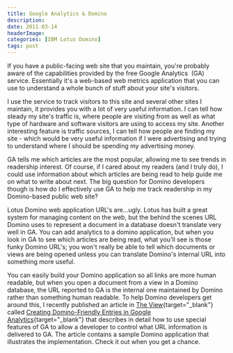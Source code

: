 ```yaml
---
title: Google Analytics & Domino
description: 
date: 2011-03-14
headerImage: 
categories: [IBM Lotus Domino]
tags: post
---
```


If you have a public-facing web site that you maintain, you're probably aware of the capabilities provided by the free Google Analytics  (GA) service. Essentially it's a web-based web metrics application that you can use to understand a whole bunch of stuff about your site's visitors.

I use the service to track visitors to this site and several other sites I maintain, it provides you with a lot of very useful information. I can tell how steady my site's traffic is, where people are visiting from as well as what type of hardware and software visitors are using to access my site. Another interesting feature is traffic sources, I can tell how people are finding my site - which would be very useful information if I were advertising and trying to understand where I should be spending my advertising money.

GA tells me which articles are the most popular, allowing me to see trends in readership interest. Of course, if I cared about my readers (and I truly do), I could use information about which articles are being read to help guide me on what to write about next. The big question for Domino developers though is how do I effectively use GA to help me track readership in my Domino-based public web site?

Lotus Domino web application URL's are...ugly. Lotus has built a great system for managing content on the web, but the behind the scenes URL Domino uses to represent a document in a database doesn't translate very well in GA. You can add analytics to a domino application, but when you look in GA to see which articles are being read, what you'll see is those funky Domino URL's; you won't really be able to tell which documents or views are being opened unless you can translate Domino's internal URL into something more useful.

You can easily build your Domino application so all links are more human readable, but when you open a document from a view in a Domino database, the URL reported to GA is the internal one maintained by Domino rather than something human readable. To help Domino developers get around this, I recently published an article in [The View](https://eview.com){target="_blank"} called [Creating Domino-Friendly Entries in Google Analytics](https://bit.ly/i6tdsU){target="_blank"} that describes in detail how to use special features of GA to allow a developer to control what URL information is delivered to GA. The article contains a sample Domino application that illustrates the implementation. Check it out when you get a chance.